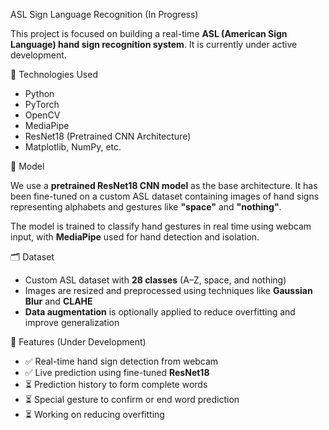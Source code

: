 ASL Sign Language Recognition (In Progress)

This project is focused on building a real-time **ASL (American Sign Language) hand sign recognition system**. It is currently under active development.


🔧 Technologies Used

- Python  
- PyTorch  
- OpenCV  
- MediaPipe  
- ResNet18 (Pretrained CNN Architecture)  
- Matplotlib, NumPy, etc.  


🧠 Model

We use a **pretrained ResNet18 CNN model** as the base architecture. It has been fine-tuned on a custom ASL dataset containing images of hand signs representing alphabets and gestures like **"space"** and **"nothing"**.

The model is trained to classify hand gestures in real time using webcam input, with **MediaPipe** used for hand detection and isolation.

🗂️ Dataset

- Custom ASL dataset with **28 classes** (A–Z, space, and nothing)  
- Images are resized and preprocessed using techniques like **Gaussian Blur** and **CLAHE**  
- **Data augmentation** is optionally applied to reduce overfitting and improve generalization  


🔄 Features (Under Development)

- ✅ Real-time hand sign detection from webcam  
- ✅ Live prediction using fine-tuned **ResNet18**  
- ⏳ Prediction history to form complete words  
- ⏳ Special gesture to confirm or end word prediction
- ⏳ Working on reducing overfitting 
  
